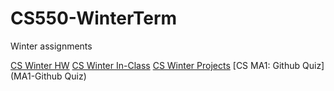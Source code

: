 # CS550-WinterTerm
Winter assignments


[CS Winter HW](CS-W-Homework)
[CS Winter In-Class](CS-W-InClass)
[CS Winter Projects](CS-W-Projects)
[CS MA1: Github Quiz](MA1-Github Quiz)
